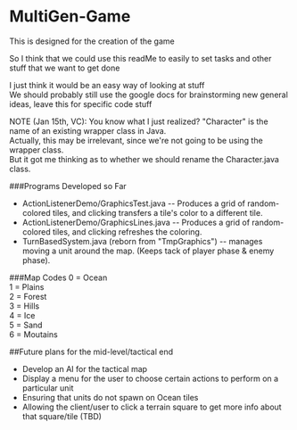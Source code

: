 # MultiGen-Game
This is designed for the creation of the game  

So I think that we could use this readMe to easily to set tasks and other stuff that we want to get done  

I just think it would be an easy way of looking at stuff  
We should probably still use the google docs for brainstorming new general ideas, leave this for specific code stuff  

NOTE (Jan 15th, VC): You know what I just realized? "Character" is the name of an existing wrapper class in Java.  
Actually, this may be irrelevant, since we're not going to be using the wrapper class.  
But it got me thinking as to whether we should rename the Character.java class.  


###Programs Developed so Far
*   ActionListenerDemo/GraphicsTest.java -- Produces a grid of random-colored tiles, and clicking transfers a tile's color to a different tile.
*   ActionListenerDemo/GraphicsLines.java -- Produces a grid of random-colored tiles, and clicking refreshes the coloring.
*   TurnBasedSystem.java (reborn from "TmpGraphics") -- manages moving a unit around the map. (Keeps tack of player phase & enemy phase).

###Map Codes
0 = Ocean  
1 = Plains  
2 = Forest  
3 = Hills  
4 = Ice  
5 = Sand  
6 = Moutains  

##Future plans for the mid-level/tactical end
*   Develop an AI for the tactical map
*   Display a menu for the user to choose certain actions to perform on a particular unit
*   Ensuring that units do not spawn on Ocean tiles
*   Allowing the client/user to click a terrain square to get more info about that square/tile (TBD)
